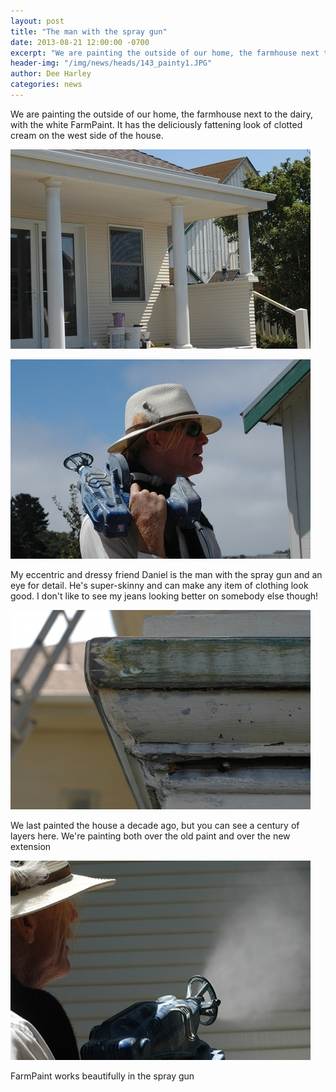 ```yaml
---
layout: post
title: "The man with the spray gun"
date: 2013-08-21 12:00:00 -0700
excerpt: "We are painting the outside of our home, the farmhouse next to the dairy, with the white FarmPaint. ..."
header-img: "/img/news/heads/143_painty1.JPG"
author: Dee Harley
categories: news
---
```

We are painting the outside of our home, the farmhouse next to the
dairy, with the white FarmPaint. It has the deliciously fattening look
of clotted cream on the west side of the house.

![image](/img/news/143_painty1.JPG)

![image](/img/news/143_painty2.JPG)

My eccentric and dressy friend Daniel is the man with the spray gun
and an eye for detail. He's super-skinny and can make any item of
clothing look good. I don't like to see my jeans looking better on
somebody else though!

![image](/img/news/143_painty3.JPG)

We last painted the house a decade ago, but you can see a century of
layers here. We're painting both over the old paint and over the new
extension

![image](/img/news/143_painty4.JPG)

FarmPaint works beautifully in the spray gun

